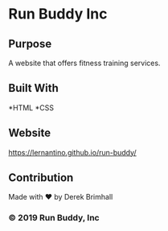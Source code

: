 # Run Buddy Inc

## Purpose
A website that offers fitness training services.

## Built With
*HTML
*CSS

## Website
https://lernantino.github.io/run-buddy/

## Contribution
Made with ❤️ by Derek Brimhall

### &copy;  2019 Run Buddy, Inc

